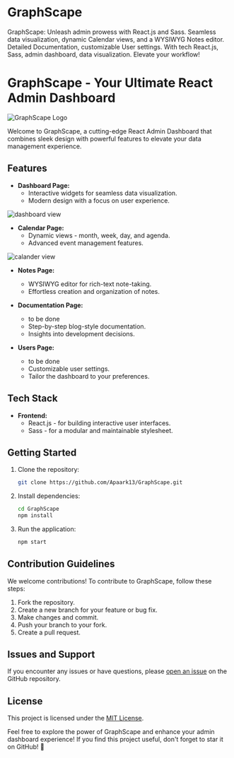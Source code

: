 # GraphScape
GraphScape: Unleash admin prowess with React.js and Sass. Seamless data visualization, dynamic Calendar views, and a WYSIWYG Notes editor. Detailed Documentation, customizable User settings. With tech React.js, Sass, admin dashboard, data visualization. Elevate your workflow!

# GraphScape - Your Ultimate React Admin Dashboard

![GraphScape Logo](https://i.ibb.co/dLhddrF/photo-2023-12-30-22-01-42-removebg-preview.png)

Welcome to GraphScape, a cutting-edge React Admin Dashboard that combines sleek design with powerful features to elevate your data management experience.

## Features

- **Dashboard Page:**
  - Interactive widgets for seamless data visualization.
  - Modern design with a focus on user experience.

![dashboard view](https://i.ibb.co/MVHsYHR/Orange-White-Cooking-Recipe-You-Tube-Thumbnail-4.png)


- **Calendar Page:**
  - Dynamic views - month, week, day, and agenda.
  - Advanced event management features.

![calander view](https://i.ibb.co/QfjkpcC/Screenshot-2023-12-30-223329.png)

- **Notes Page:**
  - WYSIWYG editor for rich-text note-taking.
  - Effortless creation and organization of notes.

- **Documentation Page:**
  - to be done 
  - Step-by-step blog-style documentation.
  - Insights into development decisions.

- **Users Page:**
  - to be done 
  - Customizable user settings.
  - Tailor the dashboard to your preferences.

## Tech Stack

- **Frontend:**
  - React.js - for building interactive user interfaces.
  - Sass - for a modular and maintainable stylesheet.

## Getting Started

1. Clone the repository:

   ```bash
   git clone https://github.com/Apaark13/GraphScape.git
   ```

2. Install dependencies:

   ```bash
   cd GraphScape
   npm install
   ```

3. Run the application:

   ```bash
   npm start
   ```

## Contribution Guidelines

We welcome contributions! To contribute to GraphScape, follow these steps:

1. Fork the repository.
2. Create a new branch for your feature or bug fix.
3. Make changes and commit.
4. Push your branch to your fork.
5. Create a pull request.

## Issues and Support

If you encounter any issues or have questions, please [open an issue](link_to_issues) on the GitHub repository.

## License

This project is licensed under the [MIT License](link_to_license).

Feel free to explore the power of GraphScape and enhance your admin dashboard experience! If you find this project useful, don't forget to star it on GitHub! 🚀
